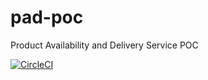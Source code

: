 # pad-poc
Product Availability and Delivery Service POC

[![CircleCI](https://circleci.com/gh/mm1800FlowersTest/pad-poc.svg?style=svg)](https://circleci.com/gh/mm1800FlowersTest/pad-poc)
